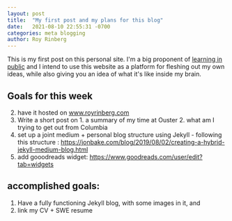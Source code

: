 ```yaml
---
layout: post
title:  "My first post and my plans for this blog"
date:   2021-08-10 22:55:31 -0700
categories: meta blogging
author: Roy Rinberg
---
```


This is my first post on this personal site. I'm a big proponent of [learning in public] and I intend to use this website as a platform for fleshing out my own ideas, while also giving you an idea of what it's like inside my brain. 

## Goals for this week

2. have it hosted on www.royrinberg.com
2. Write a short post on 1. a summary of my time at Ouster 2. what am I trying to get out from Columbia
3. set up a joint medium + personal blog structure using Jekyll - following this structure : https://jonbake.com/blog/2019/08/02/creating-a-hybrid-jekyll-medium-blog.html
5. add gooodreads widget: https://www.goodreads.com/user/edit?tab=widgets


## accomplished goals:
1. Have a fully functioning Jekyll blog, with some images in it, and
4. link my CV + SWE resume 
 
[learning in public]:  https://www.swyx.io/learn-in-public/ 
